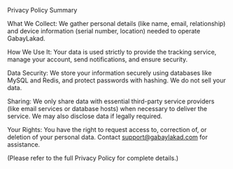 Privacy Policy Summary

What We Collect: We gather personal details (like name, email, relationship) and device information (serial number, location) needed to operate GabayLakad.

How We Use It: Your data is used strictly to provide the tracking service, manage your account, send notifications, and ensure security.

Data Security: We store your information securely using databases like MySQL and Redis, and protect passwords with hashing. We do not sell your data.

Sharing: We only share data with essential third-party service providers (like email services or database hosts) when necessary to deliver the service. We may also disclose data if legally required.

Your Rights: You have the right to request access to, correction of, or deletion of your personal data. Contact support@gabaylakad.com for assistance.

(Please refer to the full Privacy Policy for complete details.)